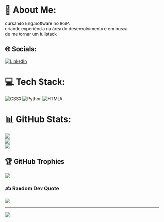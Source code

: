 # 💫 About Me:
cursando Eng.Software no IFSP.<br>criando experiência na área do desenvolvimento e em busca <br>de me tornar um fullstack


## 🌐 Socials:
[![LinkedIn](https://img.shields.io/badge/LinkedIn-%230077B5.svg?logo=linkedin&logoColor=white)](https://linkedin.com/in/linkedin.com/in/kayky-rocha-1b771a270) 

# 💻 Tech Stack:
![CSS3](https://img.shields.io/badge/css3-%231572B6.svg?style=for-the-badge&logo=css3&logoColor=white) ![Python](https://img.shields.io/badge/python-3670A0?style=for-the-badge&logo=python&logoColor=ffdd54) ![HTML5](https://img.shields.io/badge/html5-%23E34F26.svg?style=for-the-badge&logo=html5&logoColor=white)
# 📊 GitHub Stats:
![](https://github-readme-stats.vercel.app/api?username=KaykyRocha016&theme=tokyonight&hide_border=true&include_all_commits=false&count_private=false)<br/>
![](https://github-readme-streak-stats.herokuapp.com/?user=KaykyRocha016&theme=tokyonight&hide_border=true)<br/>
![](https://github-readme-stats.vercel.app/api/top-langs/?username=KaykyRocha016&theme=tokyonight&hide_border=true&include_all_commits=false&count_private=false&layout=compact)

## 🏆 GitHub Trophies
![](https://github-profile-trophy.vercel.app/?username=KaykyRocha016&theme=tokyonight&no-frame=true&no-bg=false&margin-w=4)

### ✍️ Random Dev Quote
![](https://quotes-github-readme.vercel.app/api?type=vetical&theme=tokyonight)

---
[![](https://visitcount.itsvg.in/api?id=KaykyRocha016&icon=1&color=1)](https://visitcount.itsvg.in)

<!-- Proudly created with GPRM ( https://gprm.itsvg.in ) -->
